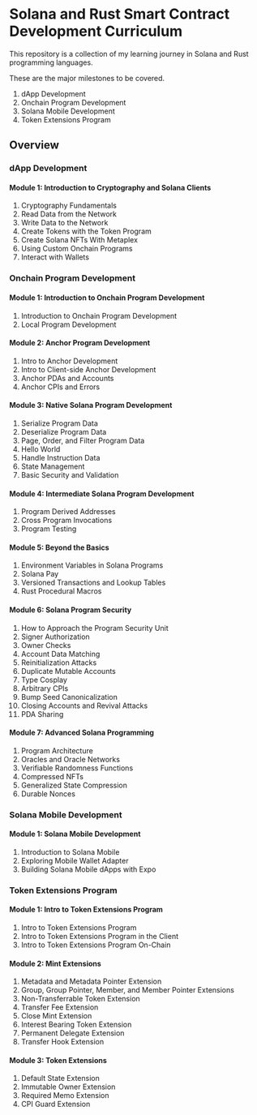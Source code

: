 # Solana and Rust Smart Contract Development Curriculum

This repository is a collection of my learning journey in Solana and Rust programming languages. 

These are the major milestones to be covered.

1. dApp Development
2. Onchain Program Development
3. Solana Mobile Development
4. Token Extensions Program


## Overview

### dApp Development

#### Module 1: Introduction to Cryptography and Solana Clients
1. Cryptography Fundamentals
2. Read Data from the Network
3. Write Data to the Network
4. Create Tokens with the Token Program
5. Create Solana NFTs With Metaplex
6. Using Custom Onchain Programs
7. Interact with Wallets

### Onchain Program Development

#### Module 1: Introduction to Onchain Program Development
1. Introduction to Onchain Program Development
2. Local Program Development

#### Module 2: Anchor Program Development
1. Intro to Anchor Development
2. Intro to Client-side Anchor Development
3. Anchor PDAs and Accounts
4. Anchor CPIs and Errors

#### Module 3: Native Solana Program Development
1. Serialize Program Data
2. Deserialize Program Data
3. Page, Order, and Filter Program Data
4. Hello World
5. Handle Instruction Data
6. State Management
7. Basic Security and Validation

#### Module 4: Intermediate Solana Program Development
1. Program Derived Addresses
2. Cross Program Invocations
3. Program Testing

#### Module 5: Beyond the Basics
1. Environment Variables in Solana Programs
2. Solana Pay
3. Versioned Transactions and Lookup Tables
4. Rust Procedural Macros

#### Module 6: Solana Program Security
1. How to Approach the Program Security Unit
2. Signer Authorization
3. Owner Checks
4. Account Data Matching
5. Reinitialization Attacks
6. Duplicate Mutable Accounts
7. Type Cosplay
8. Arbitrary CPIs
9. Bump Seed Canonicalization
10. Closing Accounts and Revival Attacks
11. PDA Sharing

#### Module 7: Advanced Solana Programming
1. Program Architecture
2. Oracles and Oracle Networks
3. Verifiable Randomness Functions
4. Compressed NFTs
5. Generalized State Compression
6. Durable Nonces

### Solana Mobile Development

#### Module 1: Solana Mobile Development
1. Introduction to Solana Mobile
2. Exploring Mobile Wallet Adapter
3. Building Solana Mobile dApps with Expo

### Token Extensions Program

#### Module 1: Intro to Token Extensions Program
1. Intro to Token Extensions Program
2. Intro to Token Extensions Program in the Client
3. Intro to Token Extensions Program On-Chain

#### Module 2: Mint Extensions
1. Metadata and Metadata Pointer Extension
2. Group, Group Pointer, Member, and Member Pointer Extensions
3. Non-Transferrable Token Extension
4. Transfer Fee Extension
5. Close Mint Extension
6. Interest Bearing Token Extension
7. Permanent Delegate Extension
8. Transfer Hook Extension

#### Module 3: Token Extensions
1. Default State Extension
2. Immutable Owner Extension
3. Required Memo Extension
4. CPI Guard Extension
